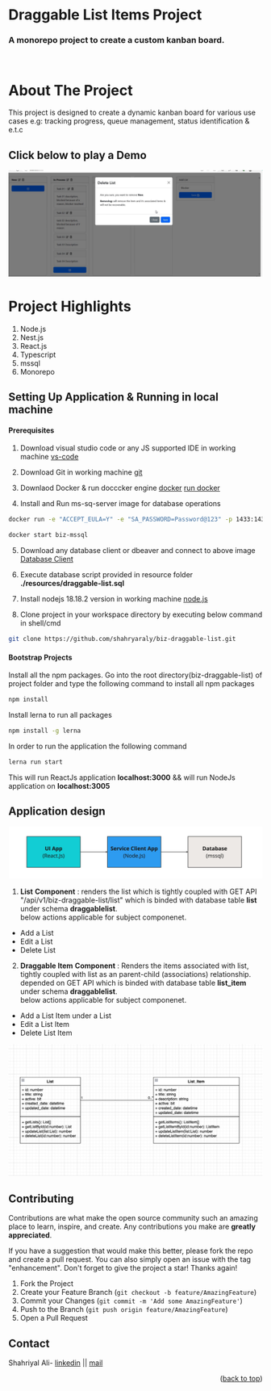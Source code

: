 # Draggable List Items Project
### A monorepo project to create a custom kanban board.

<br>

# About The Project
This project is designed to create a dynamic kanban board for various use cases e.g: tracking progress, queue management, status identification & e.t.c
</br>
## Click below to play a Demo
[![Application Demo](https://github.com/shahryaraly/biz-draggable-list/blob/main/ui-view.png?raw=true)](https://youtu.be/7hA1R6I8Zq0)

# Project Highlights 
1. Node.js
2. Nest.js
3. React.js
3. Typescript
4. mssql 
5. Monorepo

## Setting Up Application & Running in local machine

#### Prerequisites
 
1. Download visual studio code or any JS supported IDE in working machine
  [vs-code](https://code.visualstudio.com/download)

2. Download Git in working machine
 [git](https://git-scm.com/downloads)

3. Downlaod Docker & run docccker engine
 [docker](https://www.docker.com/products/docker-desktop/)
 [run docker](https://docs.docker.com/desktop/)

4. Install and Run ms-sq-server image for database operations
 ```bash
docker run -e "ACCEPT_EULA=Y" -e "SA_PASSWORD=Password@123" -p 1433:1433 --name biz-mssql -d mcr.microsoft.com/mssql/server:2019-CU3-ubuntu-18.04
```

 ```bash
docker start biz-mssql
```

5. Download any database client or dbeaver and connect to above image 
[Database Client](https://dbeaver.io/download/)

6. Execute database script provided in resource folder
**./resources/draggable-list.sql**

7. Install nodejs 18.18.2 version in working machine
 [node.js](https://nodejs.org/en/blog/release/v18.18.2)

8. Clone project in your workspace directory by executing below command in shell/cmd
 ```bash
 git clone https://github.com/shahryaraly/biz-draggable-list.git
```

#### Bootstrap Projects

Install all the npm packages. 
Go into the root directory(biz-draggable-list) of project folder and type the following command to install all npm packages
```bash
npm install
```

Install lerna to run all packages
```bash
npm install -g lerna
```

In order to run the application the following command
```bash
lerna run start
```

This will run ReactJs application **localhost:3000** && will run NodeJs application on **localhost:3005**

## Application design 

[![Application Flow Diagram](https://github.com/shahryaraly/biz-draggable-list/blob/main/app-flow.png?raw=true)](https://github.com/shahryaraly/biz-draggable-list/blob/main/app-flow.png?raw=true)

1. **List**
**Component** : renders the list which is tightly coupled with GET API "/api/v1/biz-draggable-list/list" which is binded with database table **list** under schema **draggablelist**.</br>below actions applicable for subject componenet.

- Add a List
- Edit a List
- Delete List

2. **Draggable Item**
**Component** : Renders the items associated with list, tightly coupled with list as an parent-child (associations) relationship. depended on GET API which is binded with database table **list_item** under schema **draggablelist**.</br>below actions applicable for subject componenet.

- Add a List Item under a List
- Edit a List Item
- Delete List Item

[![Application Entitiy Relationship Diagram](https://github.com/shahryaraly/biz-draggable-list/blob/main/erd-view.png?raw=true)](https://github.com/shahryaraly/biz-draggable-list/blob/main/erd-view.png?raw=true)

<!-- CONTRIBUTING -->
## Contributing
Contributions are what make the open source community such an amazing place to learn, inspire, and create. Any contributions you make are **greatly appreciated**.

If you have a suggestion that would make this better, please fork the repo and create a pull request. You can also simply open an issue with the tag "enhancement".
Don't forget to give the project a star! Thanks again!

1. Fork the Project
2. Create your Feature Branch (`git checkout -b feature/AmazingFeature`)
3. Commit your Changes (`git commit -m 'Add some AmazingFeature'`)
4. Push to the Branch (`git push origin feature/AmazingFeature`)
5. Open a Pull Request

<!-- CONTACT -->
## Contact
Shahriyal Ali- [linkedin](https://www.linkedin.com/in/shahryaraly/) || [mail](shahryaraly@live.com)

<p align="right">(<a href="#readme-top">back to top</a>)</p>
